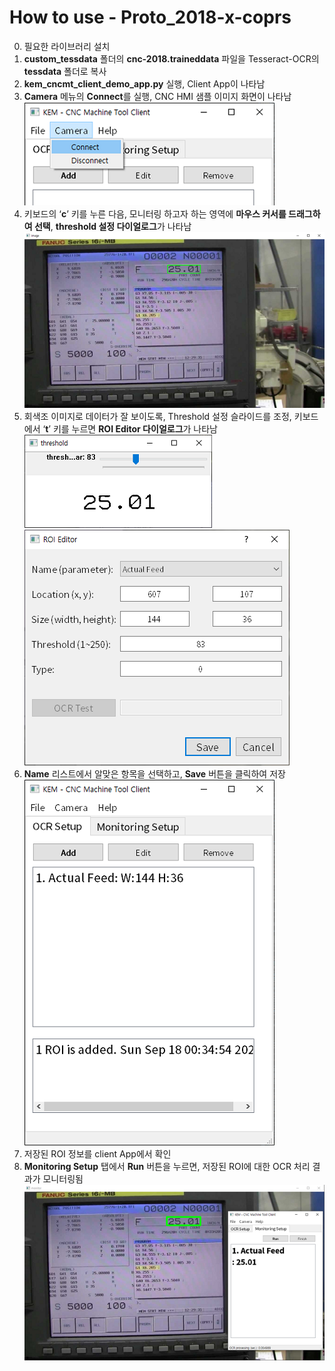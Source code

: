 # How to use - Proto_2018-x-coprs
0. 필요한 라이브러리 설치  
1. **custom_tessdata** 폴더의 **cnc-2018.traineddata** 파일을 Tesseract-OCR의 **tessdata** 폴더로 복사  
2. **kem_cncmt_client_demo_app.py** 실행, Client App이 나타남  
3. **Camera** 메뉴의 **Connect**를 실행, CNC HMI 샘플 이미지 화면이 나타남  
![](proto_2018-x-corps/kem_cncmt_how_to_use-1.png)
4. 키보드의 ‘**c**’ 키를 누른 다음, 모니터링 하고자 하는 영역에 **마우스 커서를 드래그하여 선택**, **threshold 설정 다이얼로그**가 나타남  
![](proto_2018-x-corps/kem_cncmt_how_to_use-2.png)
5. 회색조 이미지로 데이터가 잘 보이도록, Threshold 설정 슬라이드를 조정, 키보드에서 ‘**t**’ 키를 누르면 **ROI Editor 다이얼로그**가 나타남  
![](proto_2018-x-corps/kem_cncmt_how_to_use-3.png)
![](proto_2018-x-corps/kem_cncmt_how_to_use-4.png)
6. **Name** 리스트에서 알맞은 항목을 선택하고, **Save** 버튼을 클릭하여 저장  
![](proto_2018-x-corps/kem_cncmt_how_to_use-5.png)
7. 저장된 ROI 정보를 client App에서 확인  
8. **Monitoring Setup** 탭에서 **Run** 버튼을 누르면, 저장된 ROI에 대한 OCR 처리 결과가 모니터링됨  
![](proto_2018-x-corps/kem_cncmt_how_to_use-6.png)
